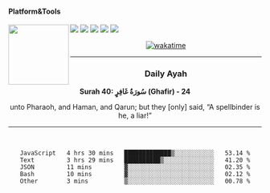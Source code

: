 #### Platform&Tools

[![](https://img.shields.io/badge/-NPM-cb3837?style=flat-square&logo=npm&logoColor=white)](https://npmjs.com/)
[![](https://img.shields.io/badge/PHP-777BB4?style=flat-square&logo=php&logoColor=white)](https://nodejs.org/)
[![](https://img.shields.io/badge/Julia-9558B2?style=flat-square&logo=julia&logoColor=white)](https://nodejs.org/)
<img src="https://avatars.githubusercontent.com/u/31664438?v=4" width="120" align="left">
[![](https://img.shields.io/badge/-Node.js-43853d?style=flat-square&logo=node.js&logoColor=ffffff)](https://nodejs.org/)
[![](https://img.shields.io/badge/Visual_Studio_Code-0078D4?style=flat-square&logo=visual%20studio%20code&logoColor=white)](https://nodejs.org/)

<center>

[![wakatime](https://wakatime.com/badge/user/87646243-158a-4241-a3cb-668e1fa2dbb8.svg)](https://wakatime.com/@87646243-158a-4241-a3cb-668e1fa2dbb8)
               

_______ 
### Daily Ayah

<!--START_SECTION:quran-->

**Surah 40: سُورَةُ غَافِرٍ (Ghafir) - 24**

unto Pharaoh, and Haman, and Qarun; but they [only] said, “A spellbinder is he, a liar!”
 <!--END_SECTION:quran-->

  
                       
                                             
_______

&nbsp;&nbsp;     &nbsp;&nbsp;    &nbsp;&nbsp;   &nbsp;&nbsp;
 
<!--START_SECTION:waka-->

```text
JavaScript   4 hrs 30 mins   █████████████▒░░░░░░░░░░░   53.14 %
Text         3 hrs 29 mins   ██████████▒░░░░░░░░░░░░░░   41.20 %
JSON         11 mins         ▓░░░░░░░░░░░░░░░░░░░░░░░░   02.35 %
Bash         10 mins         ▓░░░░░░░░░░░░░░░░░░░░░░░░   02.12 %
Other        3 mins          ▒░░░░░░░░░░░░░░░░░░░░░░░░   00.78 %
```

<!--END_SECTION:waka-->

